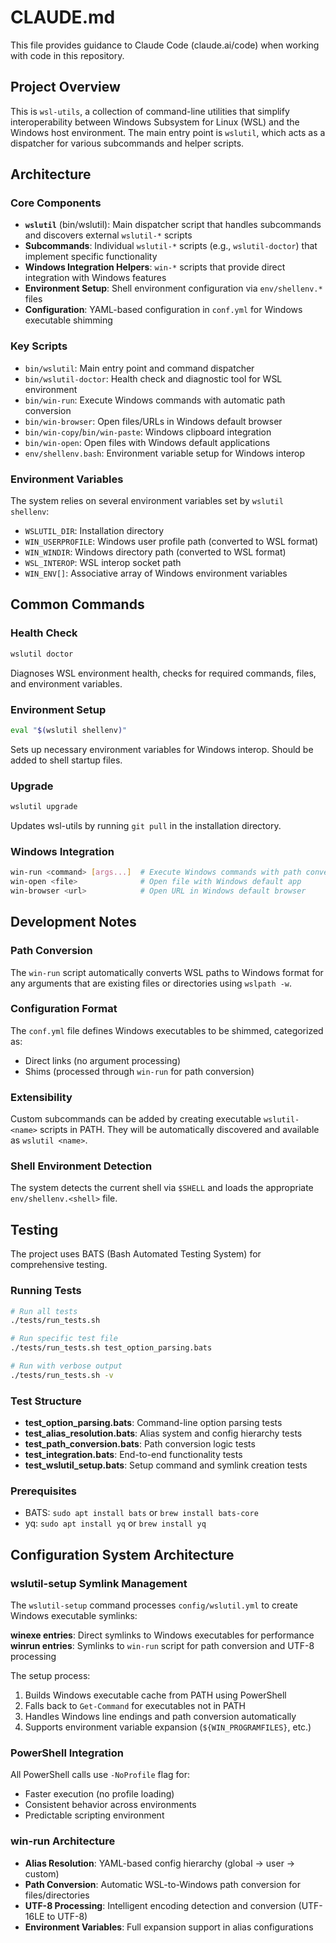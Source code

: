 # CLAUDE.md

This file provides guidance to Claude Code (claude.ai/code) when working with code in this repository.

## Project Overview

This is `wsl-utils`, a collection of command-line utilities that simplify interoperability between Windows Subsystem for Linux (WSL) and the Windows host environment. The main entry point is `wslutil`, which acts as a dispatcher for various subcommands and helper scripts.

## Architecture

### Core Components

- **`wslutil`** (bin/wslutil): Main dispatcher script that handles subcommands and discovers external `wslutil-*` scripts
- **Subcommands**: Individual `wslutil-*` scripts (e.g., `wslutil-doctor`) that implement specific functionality
- **Windows Integration Helpers**: `win-*` scripts that provide direct integration with Windows features
- **Environment Setup**: Shell environment configuration via `env/shellenv.*` files
- **Configuration**: YAML-based configuration in `conf.yml` for Windows executable shimming

### Key Scripts

- `bin/wslutil`: Main entry point and command dispatcher
- `bin/wslutil-doctor`: Health check and diagnostic tool for WSL environment
- `bin/win-run`: Execute Windows commands with automatic path conversion
- `bin/win-browser`: Open files/URLs in Windows default browser
- `bin/win-copy`/`bin/win-paste`: Windows clipboard integration
- `bin/win-open`: Open files with Windows default applications
- `env/shellenv.bash`: Environment variable setup for Windows interop

### Environment Variables

The system relies on several environment variables set by `wslutil shellenv`:
- `WSLUTIL_DIR`: Installation directory
- `WIN_USERPROFILE`: Windows user profile path (converted to WSL format)
- `WIN_WINDIR`: Windows directory path (converted to WSL format)
- `WSL_INTEROP`: WSL interop socket path
- `WIN_ENV[]`: Associative array of Windows environment variables

## Common Commands

### Health Check
```bash
wslutil doctor
```
Diagnoses WSL environment health, checks for required commands, files, and environment variables.

### Environment Setup
```bash
eval "$(wslutil shellenv)"
```
Sets up necessary environment variables for Windows interop. Should be added to shell startup files.

### Upgrade
```bash
wslutil upgrade
```
Updates wsl-utils by running `git pull` in the installation directory.

### Windows Integration
```bash
win-run <command> [args...]  # Execute Windows commands with path conversion
win-open <file>              # Open file with Windows default app
win-browser <url>            # Open URL in Windows default browser
```

## Development Notes

### Path Conversion
The `win-run` script automatically converts WSL paths to Windows format for any arguments that are existing files or directories using `wslpath -w`.

### Configuration Format
The `conf.yml` file defines Windows executables to be shimmed, categorized as:
- Direct links (no argument processing)
- Shims (processed through `win-run` for path conversion)

### Extensibility
Custom subcommands can be added by creating executable `wslutil-<name>` scripts in PATH. They will be automatically discovered and available as `wslutil <name>`.

### Shell Environment Detection
The system detects the current shell via `$SHELL` and loads the appropriate `env/shellenv.<shell>` file.

## Testing

The project uses BATS (Bash Automated Testing System) for comprehensive testing.

### Running Tests
```bash
# Run all tests
./tests/run_tests.sh

# Run specific test file
./tests/run_tests.sh test_option_parsing.bats

# Run with verbose output
./tests/run_tests.sh -v
```

### Test Structure
- **test_option_parsing.bats**: Command-line option parsing tests
- **test_alias_resolution.bats**: Alias system and config hierarchy tests
- **test_path_conversion.bats**: Path conversion logic tests
- **test_integration.bats**: End-to-end functionality tests
- **test_wslutil_setup.bats**: Setup command and symlink creation tests

### Prerequisites
- BATS: `sudo apt install bats` or `brew install bats-core`
- yq: `sudo apt install yq` or `brew install yq`

## Configuration System Architecture

### wslutil-setup Symlink Management
The `wslutil-setup` command processes `config/wslutil.yml` to create Windows executable symlinks:

**winexe entries**: Direct symlinks to Windows executables for performance
**winrun entries**: Symlinks to `win-run` script for path conversion and UTF-8 processing

The setup process:
1. Builds Windows executable cache from PATH using PowerShell
2. Falls back to `Get-Command` for executables not in PATH
3. Handles Windows line endings and path conversion automatically
4. Supports environment variable expansion (`${WIN_PROGRAMFILES}`, etc.)

### PowerShell Integration
All PowerShell calls use `-NoProfile` flag for:
- Faster execution (no profile loading)
- Consistent behavior across environments  
- Predictable scripting environment

### win-run Architecture
- **Alias Resolution**: YAML-based config hierarchy (global → user → custom)
- **Path Conversion**: Automatic WSL-to-Windows path conversion for files/directories
- **UTF-8 Processing**: Intelligent encoding detection and conversion (UTF-16LE to UTF-8)
- **Environment Variables**: Full expansion support in alias configurations